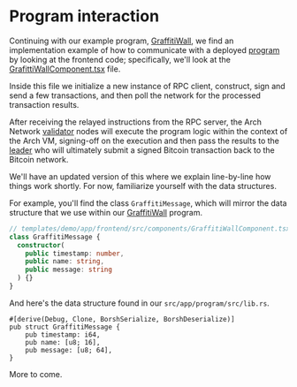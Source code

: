 # Program interaction

Continuing with our example program, [GraffitiWall], we find an implementation example of how to communicate with a deployed [program] by looking at the frontend code; specifically, we'll look at the [GrafittiWallComponent.tsx] file.

Inside this file we initialize a new instance of RPC client, construct, sign and send a few transactions, and then poll the network for the processed transaction results.

After receiving the relayed instructions from the RPC server, the Arch Network [validator] nodes will execute the program logic within the context of the Arch VM, signing-off on the execution and then pass the results to the [leader] who will ultimately submit a signed Bitcoin transaction back to the Bitcoin network.

We'll have an updated version of this where we explain line-by-line how things work shortly. For now, familiarize yourself with the data structures.

For example, you'll find the class `GraffitiMessage`, which will mirror the data structure that we use within our [GraffitiWall] program.
```ts
// templates/demo/app/frontend/src/components/GraffitiWallComponent.tsx
class GraffitiMessage {
  constructor(
    public timestamp: number,
    public name: string,
    public message: string
  ) {}
}
```

And here's the data structure found in our `src/app/program/src/lib.rs`.
```rust,ignore
#[derive(Debug, Clone, BorshSerialize, BorshDeserialize)]
pub struct GraffitiMessage {
    pub timestamp: i64,
    pub name: [u8; 16],
    pub message: [u8; 64],
}
```

More to come.

<!-- Internal -->
[leader]: ../concepts/nodes.md
[program]: ../program/program.md
[validator]: ../concepts/nodes.md

<!-- External -->
[GraffitiWall]: https://github.com/Arch-Network/arch-cli/blob/main/templates/demo/app/program/src/lib.rs 
[GrafittiWallComponent.tsx]: https://github.com/Arch-Network/arch-cli/blob/main/templates/demo/app/frontend/src/components/GraffitiWallComponent.tsx
